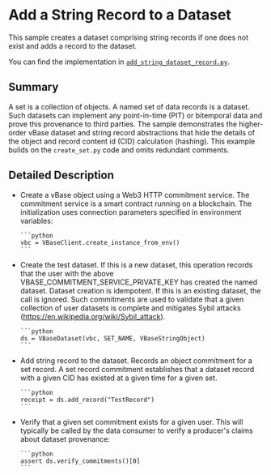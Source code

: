 # Add a String Record to a Dataset

<!-- omit in toc -->

This sample creates a dataset comprising string records if one does not exist and adds a record to the dataset.

You can find the implementation in [`add_string_dataset_record.py`](https://github.com/validityBase/vbase-py-samples/blob/main/samples/add_string_dataset_record.py).

## Summary<a href="#summary" id="summary"></a>

A set is a collection of objects. A named set of data records is a dataset. Such datasets can implement any point-in-time (PIT) or bitemporal data and prove this provenance to third parties. The sample demonstrates the higher-order vBase dataset and string record abstractions that hide the details of the object and record content id (CID) calculation (hashing). This example builds on the `create_set.py` code and omits redundant comments.

## Detailed Description<a href="#detailed-description" id="detailed-description"></a>

- Create a vBase object using a Web3 HTTP commitment service. The commitment service is a smart contract running on a blockchain. The initialization uses connection parameters specified in environment variables:

      ```python
      vbc = VBaseClient.create_instance_from_env()
      ```

- Create the test dataset. If this is a new dataset, this operation records that the user with the above VBASE_COMMITMENT_SERVICE_PRIVATE_KEY has created the named dataset. Dataset creation is idempotent. If this is an existing dataset, the call is ignored. Such commitments are used to validate that a given collection of user datasets is complete and mitigates Sybil attacks (https://en.wikipedia.org/wiki/Sybil_attack).

      ```python
      ds = VBaseDataset(vbc, SET_NAME, VBaseStringObject)
      ```

- Add string record to the dataset. Records an object commitment for a set record. A set record commitment establishes that a dataset record with a given CID has existed at a given time for a given set.

      ```python
      receipt = ds.add_record("TestRecord")
      ```

- Verify that a given set commitment exists for a given user. This will typically be called by the data consumer to verify a producer's claims about dataset provenance:

      ```python
      assert ds.verify_commitments()[0]
      ```
